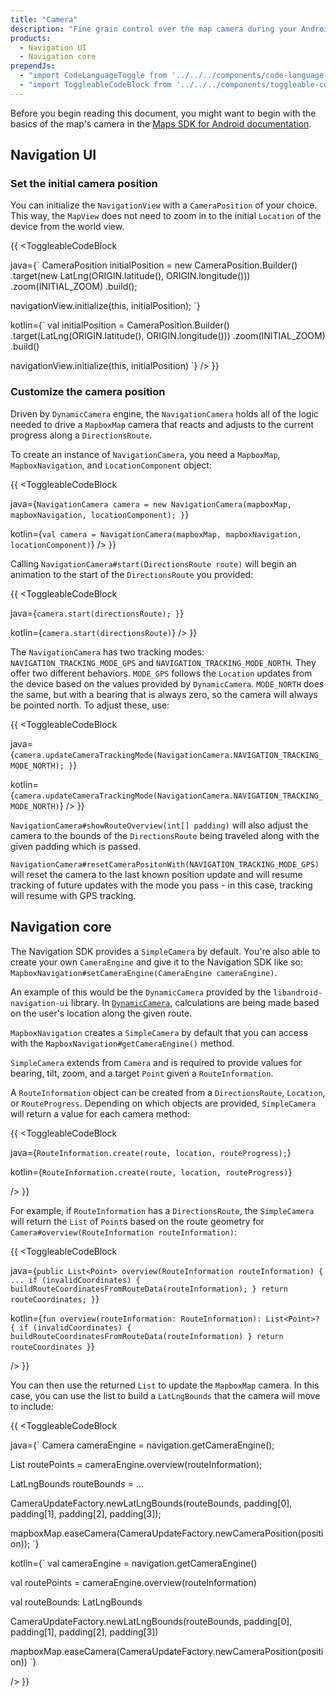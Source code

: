 ```yaml
---
title: "Camera"
description: "Fine grain control over the map camera during your Android app navigation experience with the Mapbox Navigation SDK for Android. Click to learn how."
products:
  - Navigation UI
  - Navigation core
prependJs:
  - "import CodeLanguageToggle from '../../../components/code-language-toggle';"
  - "import ToggleableCodeBlock from '../../../components/toggleable-code-block';"
---
```


Before you begin reading this document, you might want to begin with the basics of the map's camera in the [Maps SDK for Android documentation](/android/maps/overview/camera/).

## Navigation UI

### Set the initial camera position

You can initialize the `NavigationView` with a `CameraPosition` of your choice. This way, the `MapView` does not need to zoom in to the initial `Location` of the device from the world view.

{{
<CodeLanguageToggle id="initialize-camera-position" />
<ToggleableCodeBlock

java={`
CameraPosition initialPosition = new CameraPosition.Builder()
      .target(new LatLng(ORIGIN.latitude(), ORIGIN.longitude()))
      .zoom(INITIAL_ZOOM)
      .build();

navigationView.initialize(this, initialPosition);
`}

kotlin={`
val initialPosition = CameraPosition.Builder()
      .target(LatLng(ORIGIN.latitude(), ORIGIN.longitude()))
      .zoom(INITIAL_ZOOM)
      .build()

navigationView.initialize(this, initialPosition)
`}
/>
}}

### Customize the camera position

Driven by `DynamicCamera` engine, the `NavigationCamera` holds all of the logic needed to drive a `MapboxMap` camera
that reacts and adjusts to the current progress along a `DirectionsRoute`.

To create an instance of `NavigationCamera`, you need a `MapboxMap`, `MapboxNavigation`, and `LocationComponent` object:

{{
<CodeLanguageToggle id="nav-map-camera" />
<ToggleableCodeBlock

java={`
NavigationCamera camera = new NavigationCamera(mapboxMap, mapboxNavigation, locationComponent);
}
`}

kotlin={`
val camera = NavigationCamera(mapboxMap, mapboxNavigation, locationComponent)
`}
/>
}}


Calling `NavigationCamera#start(DirectionsRoute route)` will begin an animation to the start of the
`DirectionsRoute` you provided:

{{
<CodeLanguageToggle id="camera-start" />
<ToggleableCodeBlock

java={`
camera.start(directionsRoute);
}
`}

kotlin={`
camera.start(directionsRoute)
`}
/>
}}

The `NavigationCamera` has two tracking modes: `NAVIGATION_TRACKING_MODE_GPS` and `NAVIGATION_TRACKING_MODE_NORTH`. They offer two different behaviors. `MODE_GPS` follows the `Location` updates from the device based on the values provided by `DynamicCamera`. `MODE_NORTH` does the same, but with a bearing that is always zero, so the camera will always be pointed north. To adjust these, use:

{{
<CodeLanguageToggle id="camera-tracking-mode" />
<ToggleableCodeBlock

java={`
camera.updateCameraTrackingMode(NavigationCamera.NAVIGATION_TRACKING_MODE_NORTH);
}
`}

kotlin={`
camera.updateCameraTrackingMode(NavigationCamera.NAVIGATION_TRACKING_MODE_NORTH)
`}
/>
}}

`NavigationCamera#showRouteOverview(int[] padding)` will also adjust the camera to the bounds of the `DirectionsRoute` being traveled along with the given padding which is passed.  

`NavigationCamera#resetCameraPositonWith(NAVIGATION_TRACKING_MODE_GPS)` will reset the camera to the last known position update and will resume tracking of future updates with
the mode you pass - in this case, tracking will resume with GPS tracking.  


## Navigation core

The Navigation SDK provides a `SimpleCamera` by default. You're also able to create your own `CameraEngine` and give it to the Navigation SDK like so: `MapboxNavigation#setCameraEngine(CameraEngine cameraEngine)`.

An example of this would be the `DynamicCamera` provided by the `libandroid-navigation-ui` library. In [`DynamicCamera`](/android/navigation/overview/navigation-ui/#navigationcamera), calculations are being made based on the user's location along the given route.

`MapboxNavigation` creates a `SimpleCamera` by default that you can access with the `MapboxNavigation#getCameraEngine()` method.

`SimpleCamera` extends from `Camera` and is required to provide values for bearing, tilt, zoom, and a target `Point` given a `RouteInformation`.

A `RouteInformation` object can be created from a `DirectionsRoute`, `Location`, or `RouteProgress`. Depending on which objects are provided, `SimpleCamera` will return a value for each camera method:

{{
<CodeLanguageToggle id="route-info" />
<ToggleableCodeBlock

java={`
RouteInformation.create(route, location, routeProgress);
`}

kotlin={`
RouteInformation.create(route, location, routeProgress)
`}

/>
}}


For example, if `RouteInformation` has a `DirectionsRoute`, the `SimpleCamera` will return the `List` of `Point`s based on the route geometry for `Camera#overview(RouteInformation routeInformation)`:

{{
<CodeLanguageToggle id="route-bearing" />
<ToggleableCodeBlock

java={`
public List<Point> overview(RouteInformation routeInformation) {
  ...
  if (invalidCoordinates) {
    buildRouteCoordinatesFromRouteData(routeInformation);
  }
  return routeCoordinates;
}
`}

kotlin={`
fun overview(routeInformation: RouteInformation): List<Point>? {
  if (invalidCoordinates) {
      buildRouteCoordinatesFromRouteData(routeInformation)
  }
  return routeCoordinates
}
`}

/>
}}

You can then use the returned `List` to update the `MapboxMap` camera.  In this case, you can use the list to build a `LatLngBounds` that the camera will move to include:

{{
<CodeLanguageToggle id="route-camera" />
<ToggleableCodeBlock

java={`
Camera cameraEngine = navigation.getCameraEngine();

List<Point> routePoints = cameraEngine.overview(routeInformation);

LatLngBounds routeBounds = ...

CameraUpdateFactory.newLatLngBounds(routeBounds, padding[0], padding[1], padding[2], padding[3]);

mapboxMap.easeCamera(CameraUpdateFactory.newCameraPosition(position));
`}

kotlin={`
val cameraEngine = navigation.getCameraEngine()

val routePoints = cameraEngine.overview(routeInformation)

val routeBounds: LatLngBounds

CameraUpdateFactory.newLatLngBounds(routeBounds, padding[0], padding[1], padding[2], padding[3])

mapboxMap.easeCamera(CameraUpdateFactory.newCameraPosition(position))
`}

/>
}}


